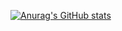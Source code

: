 [![Anurag's GitHub stats](https://github-readme-stats.vercel.app/api?username=Monkeysama&show_icons=true&theme=radical)](https://github.com/Monkeysama/github-readme-stats)
